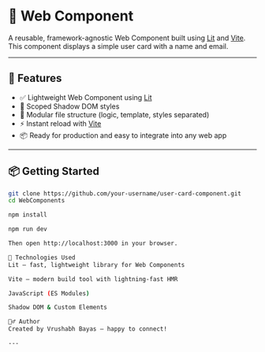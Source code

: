 # 🧱 Web Component

A reusable, framework-agnostic Web Component built using [Lit](https://lit.dev/) and [Vite](https://vitejs.dev/). This component displays a simple user card with a name and email.

---

## 🚀 Features

- ✅ Lightweight Web Component using [Lit](https://lit.dev/)
- 🎨 Scoped Shadow DOM styles
- 🧩 Modular file structure (logic, template, styles separated)
- ⚡ Instant reload with [Vite](https://vitejs.dev/)
- 📦 Ready for production and easy to integrate into any web app

---

## 📦 Getting Started

```bash
git clone https://github.com/your-username/user-card-component.git
cd WebComponents

npm install

npm run dev

Then open http://localhost:3000 in your browser.

🧱 Technologies Used
Lit – fast, lightweight library for Web Components

Vite – modern build tool with lightning-fast HMR

JavaScript (ES Modules)

Shadow DOM & Custom Elements

🙋‍♂️ Author
Created by Vrushabh Bayas – happy to connect!

---
